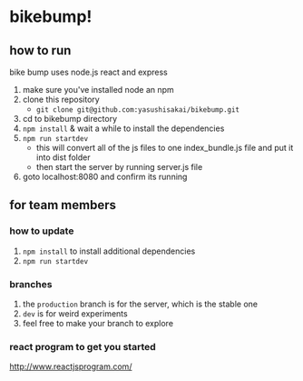 # bikebump!

## how to run
bike bump uses node.js react and express

1. make sure you've installed node an npm
1. clone this repository
    - ```git clone git@github.com:yasushisakai/bikebump.git```
2. cd to bikebump directory
1. ```npm install``` & wait a while to install the dependencies
1. ```npm run startdev```
    - this will convert all of the js files to one index_bundle.js file and put it into dist folder
    - then start the server by running server.js file
1. goto localhost:8080 and confirm its running

## for team members

### how to update

1. ```npm install``` to install additional dependencies
2. ```npm run startdev```

### branches
1. the ```production``` branch is for the server, which is the stable one
2. ``` dev ``` is for weird experiments
3. feel free to make your branch to explore


### react program to get you started
http://www.reactjsprogram.com/
